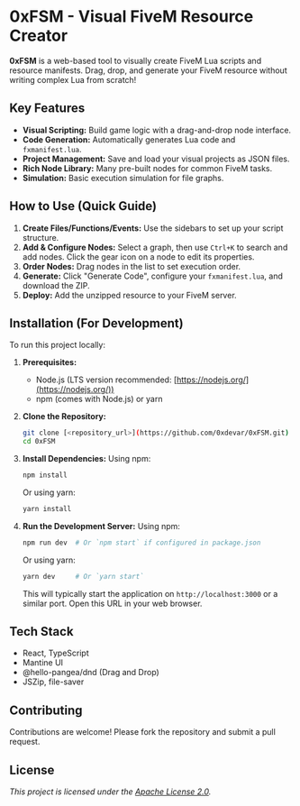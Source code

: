 # 0xFSM - Visual FiveM Resource Creator

**0xFSM** is a web-based tool to visually create FiveM Lua scripts and resource manifests. Drag, drop, and generate your FiveM resource without writing complex Lua from scratch!

## Key Features

*   **Visual Scripting:** Build game logic with a drag-and-drop node interface.
*   **Code Generation:** Automatically generates Lua code and `fxmanifest.lua`.
*   **Project Management:** Save and load your visual projects as JSON files.
*   **Rich Node Library:** Many pre-built nodes for common FiveM tasks.
*   **Simulation:** Basic execution simulation for file graphs.

## How to Use (Quick Guide)

1.  **Create Files/Functions/Events:** Use the sidebars to set up your script structure.
2.  **Add & Configure Nodes:** Select a graph, then use `Ctrl+K` to search and add nodes. Click the gear icon on a node to edit its properties.
3.  **Order Nodes:** Drag nodes in the list to set execution order.
4.  **Generate:** Click "Generate Code", configure your `fxmanifest.lua`, and download the ZIP.
5.  **Deploy:** Add the unzipped resource to your FiveM server.

## Installation (For Development)

To run this project locally:

1.  **Prerequisites:**
    *   Node.js (LTS version recommended: [https://nodejs.org/](https://nodejs.org/))
    *   npm (comes with Node.js) or yarn

2.  **Clone the Repository:**
    ```bash
    git clone [<repository_url>](https://github.com/0xdevar/0xFSM.git)
    cd 0xFSM
    ```

3.  **Install Dependencies:**
    Using npm:
    ```bash
    npm install
    ```
    Or using yarn:
    ```bash
    yarn install
    ```

4.  **Run the Development Server:**
    Using npm:
    ```bash
    npm run dev  # Or `npm start` if configured in package.json
    ```
    Or using yarn:
    ```bash
    yarn dev     # Or `yarn start`
    ```
    This will typically start the application on `http://localhost:3000` or a similar port. Open this URL in your web browser.

## Tech Stack

*   React, TypeScript
*   Mantine UI
*   @hello-pangea/dnd (Drag and Drop)
*   JSZip, file-saver

## Contributing

Contributions are welcome! Please fork the repository and submit a pull request.

## License

*This project is licensed under the [Apache License 2.0](LICENSE.txt).*